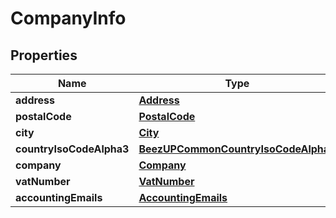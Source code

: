 
# CompanyInfo

## Properties
Name | Type | Description | Notes
------------ | ------------- | ------------- | -------------
**address** | [**Address**](Address.md) |  | 
**postalCode** | [**PostalCode**](PostalCode.md) |  | 
**city** | [**City**](City.md) |  | 
**countryIsoCodeAlpha3** | [**BeezUPCommonCountryIsoCodeAlpha3**](BeezUPCommonCountryIsoCodeAlpha3.md) |  | 
**company** | [**Company**](Company.md) |  | 
**vatNumber** | [**VatNumber**](VatNumber.md) |  |  [optional]
**accountingEmails** | [**AccountingEmails**](AccountingEmails.md) |  |  [optional]



